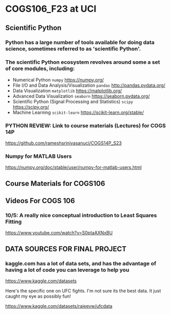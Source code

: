 # COGS106_F23 at UCI 

## Scientific Python

### Python has a large number of tools available for doing data science, sometimes referred to as 'scientific Python'. 

### The scientific Python ecosystem revolves around some a set of core modules, including:

- Numerical Python `numpy` https://numpy.org/
- File I/O and Data Analysis/Visualization `pandas` http://pandas.pydata.org/
- Data Visualization `matplotlib` https://matplotlib.org/
- Advanced Data Visualization `seaborn` https://seaborn.pydata.org/
- Scientific Python (Signal Processing and Statistics) `scipy`  https://scipy.org/
- Machine Learning `scikit-learn` https://scikit-learn.org/stable/

### **PYTHON REVIEW: Link to course materials (Lectures) for COGS 14P** 

https://github.com/rameshsrinivasanuci/COGS14P_S23

### **Numpy for MATLAB Users**

https://numpy.org/doc/stable/user/numpy-for-matlab-users.html

## Course Materials for COGS106 

## Videos For COGS 106 

### 10/5: A really nice conceptual introduction to Least Squares Fitting 

https://www.youtube.com/watch?v=S0ptaAXNxBU

## DATA SOURCES FOR FINAL PROJECT

### kaggle.com has a lot of data sets, and has the advantage of having a lot of code you can leverage to help you ###

https://www.kaggle.com/datasets

Here's the specific one on UFC fights.  I'm not sure its the best data. It just caught my eye as possibly fun! 

https://www.kaggle.com/datasets/rajeevw/ufcdata
